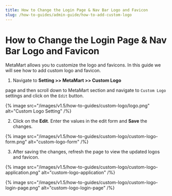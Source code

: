 ```yaml
---
title: How to Change the Login Page & Nav Bar Logo and Favicon
slug: /how-to-guides/admin-guide/how-to-add-custom-logo
---
```


# How to Change the Login Page & Nav Bar Logo and Favicon

MetaMart allows you to customize the logo and favicons. In this guide we will see how to add custom logo and favicon.

1. Navigate to **Setting >> MetaMart >> Custom Logo**

page and then scroll down to MetaMart section and navigate to `Custom Logo` settings and click on the `Edit` button.

{% image
src="/images/v1.5/how-to-guides/custom-logo/logo.png"
alt="Custom Logo Setting"
/%}

2. Click on the **Edit**. Enter the values in the edit form and **Save** the changes.

{% image
src="/images/v1.5/how-to-guides/custom-logo/custom-logo-form.png"
alt="custom-logo-form"
/%}

3. After saving the changes, refresh the page to view the updated logos and favicon.

{% image
src="/images/v1.5/how-to-guides/custom-logo/custom-logo-application.png"
alt="custom-logo-application"
/%}

{% image
src="/images/v1.5/how-to-guides/custom-logo/custom-logo-login-page.png"
alt="custom-logo-login-page"
/%}

